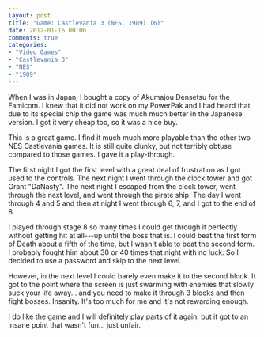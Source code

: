 ```yaml
---
layout: post
title: "Game: Castlevania 3 (NES, 1989) (6)"
date: 2012-01-16 00:00
comments: true
categories:
- "Video Games"
- "Castlevania 3"
- "NES"
- "1989"
---
```


When I was in Japan, I bought a copy of Akumajou Densetsu for the
Famicom. I knew that it did not work on my PowerPak and I had
heard that due to its special chip the game was much much better
in the Japanese version. I got it very cheap too, so it was a nice
buy.

This is a great game. I find it much much more playable than the
other two NES Castlevania games. It is still quite clunky, but not
terribly obtuse compared to those games. I gave it a
play-through.

The first night I got the first level with a great deal of
frustration as I got used to the controls. The next night I went
through the clock tower and got Grant "DaNasty". The next night I
escaped from the clock tower, went through the next level, and
went through the pirate ship. The day I went through 4 and 5 and
then at night I went through 6, 7, and I got to the end of 8.

I played through stage 8 so many times I could get through it
perfectly without getting hit at all---up until the boss that
is. I could beat the first form of Death about a fifth of the
time, but I wasn't able to beat the second form. I probably fought
him about 30 or 40 times that night with no luck. So I decided to
use a password and skip to the next level.

However, in the next level I could barely even make it to the
second block. It got to the point where the screen is just
swarming with enemies that slowly suck your life away... and you
need to make it through 3 blocks and then fight
bosses. Insanity. It's too much for me and it's not rewarding
enough.

I do like the game and I will definitely play parts of it again,
but it got to an insane point that wasn't fun... just unfair.
